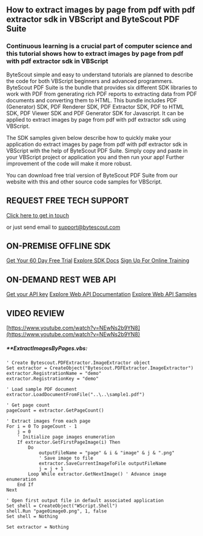 ## How to extract images by page from pdf with pdf extractor sdk in VBScript and ByteScout PDF Suite

### Continuous learning is a crucial part of computer science and this tutorial shows how to extract images by page from pdf with pdf extractor sdk in VBScript

ByteScout simple and easy to understand tutorials are planned to describe the code for both VBScript beginners and advanced programmers. ByteScout PDF Suite is the bundle that provides six different SDK libraries to work with PDF from generating rich PDF reports to extracting data from PDF documents and converting them to HTML. This bundle includes PDF (Generator) SDK, PDF Renderer SDK, PDF Extractor SDK, PDF to HTML SDK, PDF Viewer SDK and PDF Generator SDK for Javascript. It can be applied to extract images by page from pdf with pdf extractor sdk using VBScript.

The SDK samples given below describe how to quickly make your application do extract images by page from pdf with pdf extractor sdk in VBScript with the help of ByteScout PDF Suite.  Simply copy and paste in your VBScript project or application you and then run your app! Further improvement of the code will make it more robust.

You can download free trial version of ByteScout PDF Suite from our website with this and other source code samples for VBScript.

## REQUEST FREE TECH SUPPORT

[Click here to get in touch](https://bytescout.zendesk.com/hc/en-us/requests/new?subject=ByteScout%20PDF%20Suite%20Question)

or just send email to [support@bytescout.com](mailto:support@bytescout.com?subject=ByteScout%20PDF%20Suite%20Question) 

## ON-PREMISE OFFLINE SDK 

[Get Your 60 Day Free Trial](https://bytescout.com/download/web-installer?utm_source=github-readme)
[Explore SDK Docs](https://bytescout.com/documentation/index.html?utm_source=github-readme)
[Sign Up For Online Training](https://academy.bytescout.com/)


## ON-DEMAND REST WEB API

[Get your API key](https://pdf.co/documentation/api?utm_source=github-readme)
[Explore Web API Documentation](https://pdf.co/documentation/api?utm_source=github-readme)
[Explore Web API Samples](https://github.com/bytescout/ByteScout-SDK-SourceCode/tree/master/PDF.co%20Web%20API)

## VIDEO REVIEW

[https://www.youtube.com/watch?v=NEwNs2b9YN8](https://www.youtube.com/watch?v=NEwNs2b9YN8)




<!-- code block begin -->

##### ****ExtractImagesByPages.vbs:**
    
```
' Create Bytescout.PDFExtractor.ImageExtractor object
Set extractor = CreateObject("Bytescout.PDFExtractor.ImageExtractor")
extractor.RegistrationName = "demo"
extractor.RegistrationKey = "demo"

' Load sample PDF document
extractor.LoadDocumentFromFile("..\..\sample1.pdf")

' Get page count
pageCount = extractor.GetPageCount()
        
' Extract images from each page
For i = 0 To pageCount - 1
    j = 0
    ' Initialize page images enumeration
    If extractor.GetFirstPageImage(i) Then
        Do
            outputFileName = "page" & i & "image" & j & ".png"
            ' Save image to file
            extractor.SaveCurrentImageToFile outputFileName
            j = j + 1
        Loop While extractor.GetNextImage() ' Advance image enumeration
    End If
Next

' Open first output file in default associated application
Set shell = CreateObject("WScript.Shell")
shell.Run "page0image0.png", 1, false
Set shell = Nothing

Set extractor = Nothing


```

<!-- code block end -->
